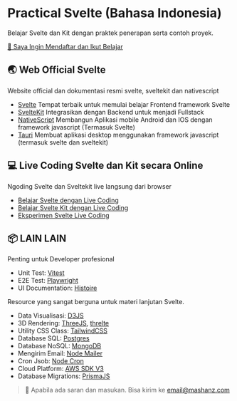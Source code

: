 # Practical Svelte (Bahasa Indonesia)

Belajar Svelte dan Kit dengan praktek penerapan serta contoh proyek.

[📝 Saya Ingin Mendaftar dan Ikut Belajar](/PENDAFTARAN.md)

## 🌏 Web Official Svelte
Website official dan dokumentasi resmi svelte, sveltekit dan nativescript
- [Svelte](https://svelte.dev) Tempat terbaik untuk memulai belajar Frontend framework Svelte
- [SvelteKit](https://kit.svelte.dev) Integrasikan dengan Backend untuk menjadi Fullstack
- [NativeScript](https://nativescript.org/) Membangun Aplikasi mobile Android dan IOS dengan framework javascript (Termasuk Svelte)
- [Tauri](https://tauri.app/) Membuat aplikasi desktop menggunakan framework javascript (termasuk svelte dan sveltekit)

## 💻 Live Coding Svelte dan Kit secara Online
Ngoding Svelte dan Sveltekit live langsung dari browser
- [Belajar Svelte dengan Live Coding](https://svelte.dev/tutorial)
- [Belajar Svelte Kit dengan Live Coding](https://learn.svelte.dev)
- [Eksperimen Svelte Live Coding](https://svelte.dev/repl)

## 📦 LAIN LAIN
Penting untuk Developer profesional
- Unit Test: [Vitest](https://vitest.dev/)
- E2E Test: [Playwright](https://playwright.dev/)
- UI Documentation: [Histoire](https://histoire.dev/)

Resource yang sangat berguna untuk materi lanjutan Svelte.
- Data Visualisasi: [D3JS](https://d3js.org/)
- 3D Rendering: [ThreeJS](https://threejs.org/), [threlte](https://threlte.xyz/)
- Utility CSS Class: [TailwindCSS](https://tailwindcss.com/)
- Database SQL: [Postgres](https://github.com/porsager/postgres)
- Database NoSQL: [MongoDB](https://github.com/mongodb/node-mongodb-native)
- Mengirim Email: [Node Mailer](https://nodemailer.com/about/)
- Cron Jsob: [Node Cron](https://www.npmjs.com/package/node-cron)
- Cloud Platform: [AWS SDK V3](https://docs.aws.amazon.com/AWSJavaScriptSDK/v3/latest/index.html)
- Database Migrations: [PrismaJS](https://www.prisma.io/)


> 📧 Apabila ada saran dan masukan. Bisa kirim ke email@mashanz.com

